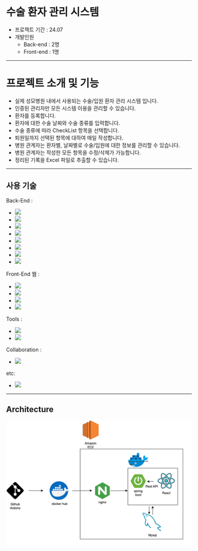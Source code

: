 # 수술 환자 관리 시스템
- 프로젝트 기간 : 24.07
- 개발인원
  - Back-end : 2명
  - Front-end : 1명

---
# 프로젝트 소개 및 기능
- 실제 성모병원 내에서 사용되는 수술/입원 환자 관리 시스템 입니다.
- 인증된 관리자만 모든 시스템 이용을 관리할 수 있습니다.
- 환자를 등록합니다.
- 환자에 대한 수술 날짜와 수술 종류를 입력합니다.
- 수술 종류에 따라 CheckList 항목을 선택합니다.
- 퇴원일까지 선택된 항목에 대하여 매일 작성합니다.
- 병원 관계자는 환자별, 날짜별로 수술/입원에 대한 정보를 관리할 수 있습니다.
- 병원 관계자는 작성한 모든 항목을 수정/삭제가 가능합니다.
- 정리된 기록을 Excel 파일로 추출할 수 있습니다.

---
## 사용 기술
Back-End : <br>
- <img src="https://img.shields.io/badge/springboot-6DB33F?style=for-the-badge&logo=springboot&logoColor=white">
- <img src="https://img.shields.io/badge/spring%20security-6DB33F?style=for-the-badge&logo=spring%20security&logoColor=white">
- <img src="https://img.shields.io/badge/json%20web%20tokens-000000?style=for-the-badge&logo=json%20web%20tokens&logoColor=white">
- <img src="https://img.shields.io/badge/mysql-4479A1?style=for-the-badge&logo=mysql&logoColor=white">
- <img src="https://img.shields.io/badge/redis-DC382D?style=for-the-badge&logo=redis&logoColor=white">
- <img src="https://img.shields.io/badge/amazon%20ec2-FF9900?style=for-the-badge&logo=amazon%20ec2&logoColor=white">
- <img src="https://img.shields.io/badge/swagger-85EA2D?style=for-the-badge&logo=swagger&logoColor=white">
- <img src="https://img.shields.io/badge/nginx-85EA2D?style=for-the-badge&logo=nginx&logoColor=white">


Front-End 웹 :
- <img src="https://img.shields.io/badge/react-61DAFB?style=for-the-badge&logo=react&logoColor=white">
- <img src="https://img.shields.io/badge/react%20query-FF4154?style=for-the-badge&logo=react%20query&logoColor=white">
- <img src="https://img.shields.io/badge/tailwind%20css-06B6D4?style=for-the-badge&logo=tailwind%20css&logoColor=white">
- <img src="https://img.shields.io/badge/zustand-000000?style=for-the-badge&logo=next&logoColor=white">

Tools :
- <img src="https://img.shields.io/badge/visual%20studio%20code%20studio-007ACC?style=for-the-badge&logo=visual%20studio%20code&logoColor=white">
- <img src="https://img.shields.io/badge/intellij%20idea-000000?style=for-the-badge&logo=intellij%20idea&logoColor=white">

Collaboration :
- <img src="https://img.shields.io/badge/github-181717?style=for-the-badge&logo=github&logoColor=white">

etc:
- <img src="https://img.shields.io/badge/docker-2496ED?style=for-the-badge&logo=docker&logoColor=white">
---
## Architecture
![img_1.png](img_1.png)